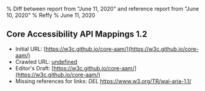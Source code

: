 % Diff between report from "June 11, 2020" and reference report from "June 10, 2020"
% Reffy
% June 11, 2020

## Core Accessibility API Mappings 1.2

- Initial URL: [https://w3c.github.io/core-aam/](https://w3c.github.io/core-aam/)
- Crawled URL: [undefined](undefined)
- Editor's Draft: [https://w3c.github.io/core-aam/](https://w3c.github.io/core-aam/)
- Missing references for links: *DEL* https://www.w3.org/TR/wai-aria-1.1/



